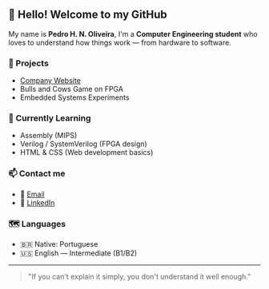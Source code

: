 ## 👋 Hello! Welcome to my GitHub

My name is **Pedro H. N. Oliveira**, I'm a **Computer Engineering student** who loves to understand how things work — from hardware to software.

### 🚀 Projects

- [Company Website](https://oliveira223.github.io/bHorses/)
- Bulls and Cows Game on FPGA
- Embedded Systems Experiments

### 🔭 Currently Learning

- Assembly (MIPS)
- Verilog / SystemVerilog (FPGA design)
- HTML & CSS (Web development basics)



### 📫 Contact me

- 📧 [Email](mailto:oliveira.phno@gmail.com)  
- 💼 [LinkedIn](https://www.linkedin.com/in/pedrooliveira223/)

### 🗺️ Languages

- 🇧🇷 Native: Portuguese
- 🇺🇸 English — Intermediate (B1/B2)

---

> "If you can't explain it simply, you don't understand it well enough."
